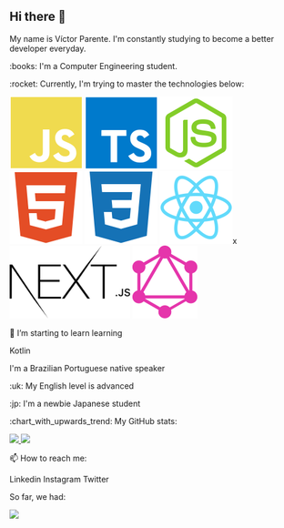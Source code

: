 ## Hi there 👋

<p>My name is Víctor Parente. I'm constantly studying to become a better developer everyday.</p>
<p>:books: I'm a Computer Engineering student.</p>


<p>:rocket: Currently, I'm trying to master the technologies below:</p>
<span>
 <img height="128px" src="./icons/javascript.svg" alt="JavaScript"/>
 <img height="128px" src="./icons/typescript.svg" alt="TypeScript"/>
 <img height="128px" src="./icons/nodejs.svg" alt="Node"/>
 <img height="128px" src="./icons/html.svg" alt="HTML"/>
 <img height="128px" src="./icons/css3.svg" alt="CSS"/>
 <img height="128px" src="./icons/react.svg" alt="React"/>x
 <img height="128px" src="./icons/nextjs.svg" alt="NextJS"/>
 <img height="128px" src="./icons/graphql.svg" alt="GraphQL"/>
</span>


<p>🌱 I’m starting to learn learning</p>
<span>
 Kotlin
</span>


<p>I'm a Brazilian Portuguese native speaker</p>
<p>:uk: My English level is advanced</p>
<p>:jp: I'm a newbie Japanese student</p>


<p>:chart_with_upwards_trend: My GitHub stats:</p>
<a href="https://github.com/parvic">
 <img height="150px" src="https://github-readme-stats.vercel.app/api?username=parvic&show_icons=true&include_all_commits=true&theme=tokyonight" />
 <img height="150px" src="https://github-readme-stats.vercel.app/api/top-langs/?username=parvic&layout=compact&theme=tokyonight" />
</a>

<p>📫 How to reach me:</p>
<span>
 Linkedin
 Instagram
 Twitter
</span>

<p>So far, we had:</p>

![](https://visitor-badge.laobi.icu/badge?page_id=parvic.parvic)


<!--
**parvic/parvic** is a ✨ _special_ ✨ repository because its `README.md` (this file) appears on your GitHub profile.

Here are some ideas to get you started:

- 🔭 I’m currently working on ...
- 🌱 I’m currently learning ...
- 👯 I’m looking to collaborate on ...
- 🤔 I’m looking for help with ...
- 💬 Ask me about ...
- 📫 How to reach me: ...
- 😄 Pronouns: ...
- ⚡ Fun fact: ...
-->
